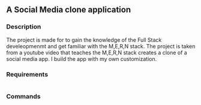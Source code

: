 ## A Social Media clone application 

### Description 

The project is made for to gain the knowledge of the Full Stack develeopmenmt and get familiar with the M,E,R,N stack.
The project is taken from a youtube video that teaches the M,E,R,N stack creates a clone of a social media app. I build the app with my own customization.

### Requirements 
```

```


### Commands 
```

```